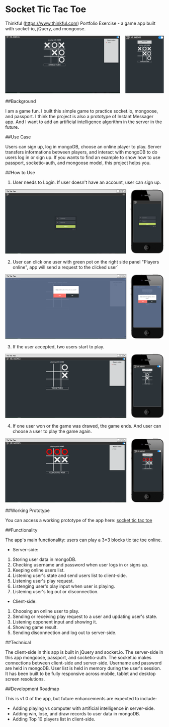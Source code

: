 # Socket Tic Tac Toe

Thinkful (https://www.thinkful.com) Portfolio Exercise - a game app built with socket-io, jQuery, and mongoose.

![Screenshot](https://github.com/wangmeng255/socket-ttt/blob/dev/images/tic-tac-toe-ini.png "Screenshot")

##Background

I am a game fun. I built this simple game to practice socket.io, mongoose, and passport. I think the project is also a prototype of Instant Messager app. And I want to add  an artificial intelligence algorithm in the server in the future.

##Use Case

Users can sign up, log in mongoDB, choose an online player to play. Server transfers informations between players, and interact with mongoDB to do users log in or sign up. If you wants to find an example to show how to use passport, socketio-auth, and mongoose model, this project helps you.

##How to Use

1. User needs to Login. If user doesn't have an account, user can sign up.

![tic tac toe login](https://github.com/wangmeng255/socket-ttt/blob/dev/images/tic-tac-toe-login.png "log in Tic Tac Toe")

2. User can click one user with green pot on the right side panel "Players online", app will send a request to the clicked user`

![tic tac toe request](https://github.com/wangmeng255/socket-ttt/blob/dev/images/tic-tac-toe-request.png "request Tic Tac Toe")

3. If the user accepted, two users start to play.

![tic tac toe playing](https://github.com/wangmeng255/socket-ttt/blob/dev/images/tic-tac-toe-playing.png "play Tic Tac Toe")

4. If one user won or the game was drawed, the game ends. And user can choose a user to play the game again. 

![tic tac toe win](https://github.com/wangmeng255/socket-ttt/blob/dev/images/tic-tac-toe-win.png "win Tic Tac Toe")

##Working Prototype

You can access a working prototype of the app here: [socket tic tac toe](https://socket-tic-tac-toe.herokuapp.com/)

##Functionality

The app's main functionality: users can play a 3*3 blocks tic tac toe online.

* Server-side:

1. Storing user data in mongoDB.
2. Checking username and password when user logs in or signs up.
3. Keeping online users list.
4. Listening user's state and send users list to client-side.
5. Listening user's play request.
6. Listenging user's play input when user is playing.
7. Listening user's log out or disconnection.

* Client-side: 

1. Choosing an online user to play.
2. Sending or receiving play request to a user and updating user's state.
3. Listening opponent input and showing it.
4. Showing game result.
5. Sending disconnection and log out to server-side.


##Technical

The client-side in this app is built in jQuery and socket.io. The server-side in this app mongoose, passport, and socketio-auth. The socket.io makes connections between client-side and server-side. Username and password are held in mongoDB. User list is held in memory during the user's session. It has been built to be fully responsive across mobile, tablet and desktop screen resolutions.

##Development Roadmap

This is v1.0 of the app, but future enhancements are expected to include:

* Adding playing vs computer with artificial intelligence in server-side.
* Adding win, lose, and draw records to user data in mongoDB.
* Adding Top 10 players list in client-side.
